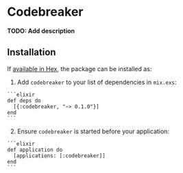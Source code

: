 # Codebreaker

**TODO: Add description**

## Installation

If [available in Hex](https://hex.pm/docs/publish), the package can be installed as:

  1. Add `codebreaker` to your list of dependencies in `mix.exs`:

    ```elixir
    def deps do
      [{:codebreaker, "~> 0.1.0"}]
    end
    ```

  2. Ensure `codebreaker` is started before your application:

    ```elixir
    def application do
      [applications: [:codebreaker]]
    end
    ```

